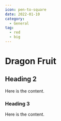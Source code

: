 ```yaml
---
icon: pen-to-square
date: 2022-01-10
category:
  - General
tag:
  - red
  - big
---
```


# Dragon Fruit

## Heading 2

Here is the content.

### Heading 3

Here is the content.
